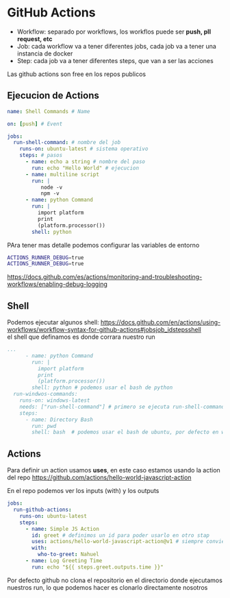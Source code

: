 
# GitHub Actions

- Workflow: separado por workflows, los workflos puede ser **push, pll request, etc**
- Job: cada workflow va a tener diferentes jobs, cada job va a tener una instancia de docker
- Step: cada job va a tener diferentes steps, que van a ser las acciones


Las github actions son free en los repos publicos


## Ejecucion de Actions

```yaml
name: Shell Commands # Name

on: [push] # Event

jobs:
  run-shell-command: # nombre del job
    runs-on: ubuntu-latest # sistema operativo
    steps: # pasos
      - name: echo a string # nombre del paso
        run: echo "Hello World" # ejecucion
      - name: multiline script 
        run: |
           node -v 
           npm -v
      - name: python Command 
        run: |
          import platform 
          print
          (platform.processor())
        shell: python
```

PAra tener mas detalle podemos configurar las variables de entorno 
```sh
ACTIONS_RUNNER_DEBUG=true
ACTIONS_RUNNER_DEBUG=true
```
https://docs.github.com/es/actions/monitoring-and-troubleshooting-workflows/enabling-debug-logging

## Shell
Podemos ejecutar algunos shell: https://docs.github.com/en/actions/using-workflows/workflow-syntax-for-github-actions#jobsjob_idstepsshell
<br />
el shell que definamos es donde corrara nuestro run

```yml
...
      - name: python Command 
        run: |
          import platform 
          print
          (platform.processor())
        shell: python # podemos usar el bash de python
  run-windwos-commands:
    runs-on: windows-latest
    needs: ["run-shell-command"] # primero se ejecuta run-shell-command, luego este
    steps:
      - name: Directory Bash 
        run: pwd 
        shell: bash  # podemos usar el bash de ubuntu, por defecto en windows es powershell
```

## Actions
Para definir un action usamos **uses**, en este caso estamos usando la action del repo
https://github.com/actions/hello-world-javascript-action
<br />

En el repo podemos ver los inputs (with) y los outputs
```yaml
jobs: 
  run-github-actions: 
    runs-on: ubuntu-latest
    steps: 
      - name: Simple JS Action
        id: greet # definimos un id para poder usarlo en otro stap
        uses: actions/hello-world-javascript-action@v1 # siempre conviene usar una version
        with: 
          who-to-greet: Nahuel
      - name: Log Greeting Time
        run: echo "${{ steps.greet.outputs.time }}"

```

Por defecto github no clona el repositorio en el directorio donde ejecutamos nuestros run, lo que podemos hacer es clonarlo directamente nosotros
